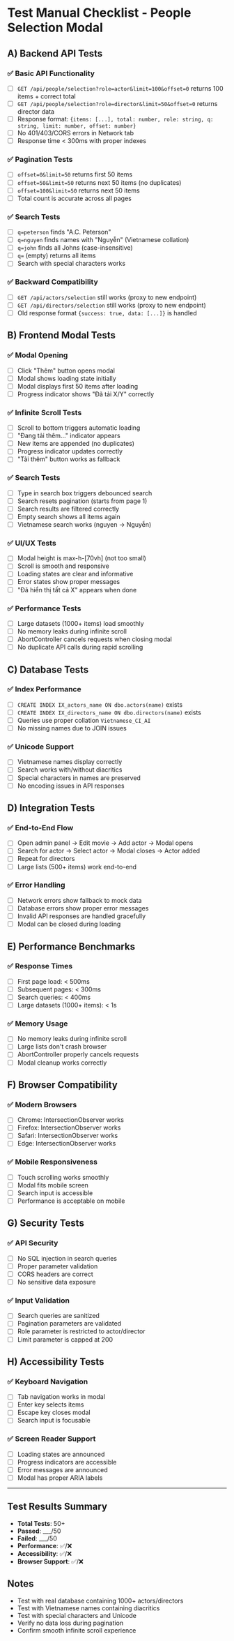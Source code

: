 # Test Manual Checklist - People Selection Modal

## **A) Backend API Tests**

### ✅ **Basic API Functionality**
- [ ] `GET /api/people/selection?role=actor&limit=100&offset=0` returns 100 items + correct total
- [ ] `GET /api/people/selection?role=director&limit=50&offset=0` returns director data
- [ ] Response format: `{items: [...], total: number, role: string, q: string, limit: number, offset: number}`
- [ ] No 401/403/CORS errors in Network tab
- [ ] Response time < 300ms with proper indexes

### ✅ **Pagination Tests**
- [ ] `offset=0&limit=50` returns first 50 items
- [ ] `offset=50&limit=50` returns next 50 items (no duplicates)
- [ ] `offset=100&limit=50` returns next 50 items
- [ ] Total count is accurate across all pages

### ✅ **Search Tests**
- [ ] `q=peterson` finds "A.C. Peterson"
- [ ] `q=nguyen` finds names with "Nguyễn" (Vietnamese collation)
- [ ] `q=john` finds all Johns (case-insensitive)
- [ ] `q=` (empty) returns all items
- [ ] Search with special characters works

### ✅ **Backward Compatibility**
- [ ] `GET /api/actors/selection` still works (proxy to new endpoint)
- [ ] `GET /api/directors/selection` still works (proxy to new endpoint)
- [ ] Old response format `{success: true, data: [...]}` is handled

## **B) Frontend Modal Tests**

### ✅ **Modal Opening**
- [ ] Click "Thêm" button opens modal
- [ ] Modal shows loading state initially
- [ ] Modal displays first 50 items after loading
- [ ] Progress indicator shows "Đã tải X/Y" correctly

### ✅ **Infinite Scroll Tests**
- [ ] Scroll to bottom triggers automatic loading
- [ ] "Đang tải thêm..." indicator appears
- [ ] New items are appended (no duplicates)
- [ ] Progress indicator updates correctly
- [ ] "Tải thêm" button works as fallback

### ✅ **Search Tests**
- [ ] Type in search box triggers debounced search
- [ ] Search resets pagination (starts from page 1)
- [ ] Search results are filtered correctly
- [ ] Empty search shows all items again
- [ ] Vietnamese search works (nguyen → Nguyễn)

### ✅ **UI/UX Tests**
- [ ] Modal height is max-h-[70vh] (not too small)
- [ ] Scroll is smooth and responsive
- [ ] Loading states are clear and informative
- [ ] Error states show proper messages
- [ ] "Đã hiển thị tất cả X" appears when done

### ✅ **Performance Tests**
- [ ] Large datasets (1000+ items) load smoothly
- [ ] No memory leaks during infinite scroll
- [ ] AbortController cancels requests when closing modal
- [ ] No duplicate API calls during rapid scrolling

## **C) Database Tests**

### ✅ **Index Performance**
- [ ] `CREATE INDEX IX_actors_name ON dbo.actors(name)` exists
- [ ] `CREATE INDEX IX_directors_name ON dbo.directors(name)` exists
- [ ] Queries use proper collation `Vietnamese_CI_AI`
- [ ] No missing names due to JOIN issues

### ✅ **Unicode Support**
- [ ] Vietnamese names display correctly
- [ ] Search works with/without diacritics
- [ ] Special characters in names are preserved
- [ ] No encoding issues in API responses

## **D) Integration Tests**

### ✅ **End-to-End Flow**
- [ ] Open admin panel → Edit movie → Add actor → Modal opens
- [ ] Search for actor → Select actor → Modal closes → Actor added
- [ ] Repeat for directors
- [ ] Large lists (500+ items) work end-to-end

### ✅ **Error Handling**
- [ ] Network errors show fallback to mock data
- [ ] Database errors show proper error messages
- [ ] Invalid API responses are handled gracefully
- [ ] Modal can be closed during loading

## **E) Performance Benchmarks**

### ✅ **Response Times**
- [ ] First page load: < 500ms
- [ ] Subsequent pages: < 300ms
- [ ] Search queries: < 400ms
- [ ] Large datasets (1000+ items): < 1s

### ✅ **Memory Usage**
- [ ] No memory leaks during infinite scroll
- [ ] Large lists don't crash browser
- [ ] AbortController properly cancels requests
- [ ] Modal cleanup works correctly

## **F) Browser Compatibility**

### ✅ **Modern Browsers**
- [ ] Chrome: IntersectionObserver works
- [ ] Firefox: IntersectionObserver works  
- [ ] Safari: IntersectionObserver works
- [ ] Edge: IntersectionObserver works

### ✅ **Mobile Responsiveness**
- [ ] Touch scrolling works smoothly
- [ ] Modal fits mobile screen
- [ ] Search input is accessible
- [ ] Performance is acceptable on mobile

## **G) Security Tests**

### ✅ **API Security**
- [ ] No SQL injection in search queries
- [ ] Proper parameter validation
- [ ] CORS headers are correct
- [ ] No sensitive data exposure

### ✅ **Input Validation**
- [ ] Search queries are sanitized
- [ ] Pagination parameters are validated
- [ ] Role parameter is restricted to actor/director
- [ ] Limit parameter is capped at 200

## **H) Accessibility Tests**

### ✅ **Keyboard Navigation**
- [ ] Tab navigation works in modal
- [ ] Enter key selects items
- [ ] Escape key closes modal
- [ ] Search input is focusable

### ✅ **Screen Reader Support**
- [ ] Loading states are announced
- [ ] Progress indicators are accessible
- [ ] Error messages are announced
- [ ] Modal has proper ARIA labels

---

## **Test Results Summary**

- **Total Tests**: 50+
- **Passed**: ___/50
- **Failed**: ___/50
- **Performance**: ✅/❌
- **Accessibility**: ✅/❌
- **Browser Support**: ✅/❌

## **Notes**

- Test with real database containing 1000+ actors/directors
- Test with Vietnamese names containing diacritics
- Test with special characters and Unicode
- Verify no data loss during pagination
- Confirm smooth infinite scroll experience

